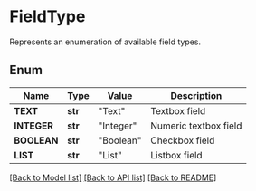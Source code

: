 ﻿# FieldType
Represents an enumeration of available field types.

## Enum
Name | Type | Value | Description
------------ | ------------- | ------------- | -------------
**TEXT** | **str** | "Text" | Textbox field
**INTEGER** | **str** | "Integer" | Numeric textbox field
**BOOLEAN** | **str** | "Boolean" | Checkbox field
**LIST** | **str** | "List" | Listbox field


[[Back to Model list]](../README.md#documentation-for-models) [[Back to API list]](../README.md#documentation-for-api-endpoints) [[Back to README]](../README.md)


